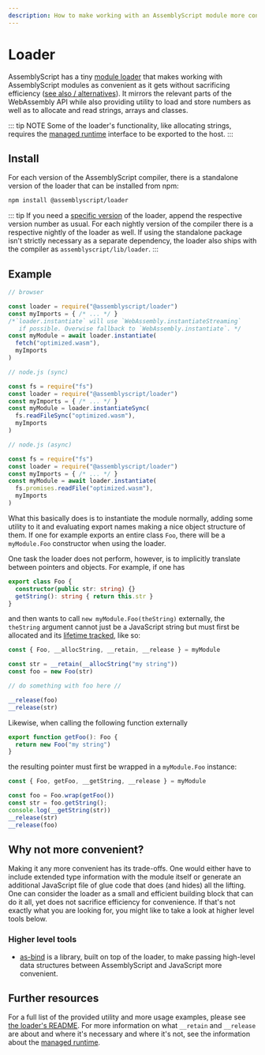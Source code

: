 ```yaml
---
description: How to make working with an AssemblyScript module more convenient.
---
```


# Loader

AssemblyScript has a tiny [module loader](https://github.com/AssemblyScript/assemblyscript/tree/master/lib/loader) that makes working with AssemblyScript modules as convenient as it gets without sacrificing efficiency \([see also / alternatives](#why-not-more-convenient)\). It mirrors the relevant parts of the WebAssembly API while also providing utility to load and store numbers as well as to allocate and read strings, arrays and classes.

::: tip NOTE
Some of the loader's functionality, like allocating strings, requires the [managed runtime](./runtime.md) interface to be exported to the host.
:::

## Install

For each version of the AssemblyScript compiler, there is a standalone version of the loader that can be installed from npm:

```sh
npm install @assemblyscript/loader
```

::: tip
If you need a [specific version](https://github.com/AssemblyScript/assemblyscript/releases) of the loader, append the respective version number as usual. For each nightly version of the compiler there is a respective nightly of the loader as well. If using the standalone package isn't strictly necessary as a separate dependency, the loader also ships with the compiler as `assemblyscript/lib/loader`.
:::

## Example

```js
// browser

const loader = require("@assemblyscript/loader")
const myImports = { /* ... */ }
/*`loader.instantiate` will use `WebAssembly.instantiateStreaming`
   if possible. Overwise fallback to `WebAssembly.instantiate`. */
const myModule = await loader.instantiate(
  fetch("optimized.wasm"),
  myImports
)
```

```js
// node.js (sync)

const fs = require("fs")
const loader = require("@assemblyscript/loader")
const myImports = { /* ... */ }
const myModule = loader.instantiateSync(
  fs.readFileSync("optimized.wasm"),
  myImports
)
```

```js
// node.js (async)

const fs = require("fs")
const loader = require("@assemblyscript/loader")
const myImports = { /* ... */ }
const myModule = await loader.instantiate(
  fs.promises.readFile("optimized.wasm"),
  myImports
)
```

What this basically does is to instantiate the module normally, adding some utility to it and evaluating export names making a nice object structure of them. If one for example exports an entire class `Foo`, there will be a `myModule.Foo` constructor when using the loader.

One task the loader does not perform, however, is to implicitly translate between pointers and objects. For example, if one has

```ts
export class Foo {
  constructor(public str: string) {}
  getString(): string { return this.str }
}
```

and then wants to call `new myModule.Foo(theString)` externally, the `theString` argument cannot just be a JavaScript string but must first be allocated and its [lifetime tracked](./runtime.md#managing-lifetimes), like so:

```js
const { Foo, __allocString, __retain, __release } = myModule

const str = __retain(__allocString("my string"))
const foo = new Foo(str)

// do something with foo here //

__release(foo)
__release(str)
```

Likewise, when calling the following function externally

```ts
export function getFoo(): Foo {
  return new Foo("my string")
}
```

the resulting pointer must first be wrapped in a `myModule.Foo` instance:

```js
const { Foo, getFoo, __getString, __release } = myModule

const foo = Foo.wrap(getFoo())
const str = foo.getString();
console.log(__getString(str))
__release(str)
__release(foo)
```

## Why not more convenient?

Making it any more convenient has its trade-offs. One would either have to include extended type information with the module itself or generate an additional JavaScript file of glue code that does \(and hides\) all the lifting. One can consider the loader as a small and efficient building block that can do it all, yet does not sacrifice efficiency for convenience. If that's not exactly what you are looking for, you might like to take a look at higher level tools below.

### Higher level tools

* [as-bind](https://github.com/torch2424/as-bind) is a library, built on top of the loader, to make passing high-level data structures between AssemblyScript and JavaScript more convenient.

## Further resources

For a full list of the provided utility and more usage examples, please see [the loader's README](https://github.com/AssemblyScript/assemblyscript/tree/master/lib/loader). For more information on what `__retain` and `__release` are about and where it's necessary and where it's not, see the information about the [managed runtime](./runtime.md).
